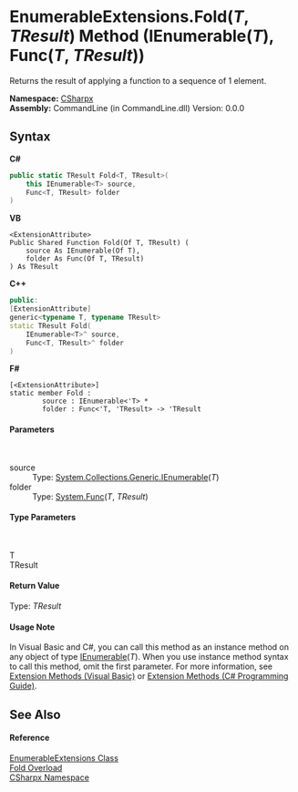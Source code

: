 # EnumerableExtensions.Fold(*T*, *TResult*) Method (IEnumerable(*T*), Func(*T*, *TResult*))
 

Returns the result of applying a function to a sequence of 1 element.

**Namespace:**&nbsp;<a href="N_CSharpx">CSharpx</a><br />**Assembly:**&nbsp;CommandLine (in CommandLine.dll) Version: 0.0.0

## Syntax

**C#**<br />
``` C#
public static TResult Fold<T, TResult>(
	this IEnumerable<T> source,
	Func<T, TResult> folder
)

```

**VB**<br />
``` VB
<ExtensionAttribute>
Public Shared Function Fold(Of T, TResult) ( 
	source As IEnumerable(Of T),
	folder As Func(Of T, TResult)
) As TResult
```

**C++**<br />
``` C++
public:
[ExtensionAttribute]
generic<typename T, typename TResult>
static TResult Fold(
	IEnumerable<T>^ source, 
	Func<T, TResult>^ folder
)
```

**F#**<br />
``` F#
[<ExtensionAttribute>]
static member Fold : 
        source : IEnumerable<'T> * 
        folder : Func<'T, 'TResult> -> 'TResult 

```


#### Parameters
&nbsp;<dl><dt>source</dt><dd>Type: <a href="https://docs.microsoft.com/dotnet/api/system.collections.generic.ienumerable-1" target="_blank">System.Collections.Generic.IEnumerable</a>(*T*)<br /></dd><dt>folder</dt><dd>Type: <a href="https://docs.microsoft.com/dotnet/api/system.func-2" target="_blank">System.Func</a>(*T*, *TResult*)<br /></dd></dl>

#### Type Parameters
&nbsp;<dl><dt>T</dt><dd /><dt>TResult</dt><dd /></dl>

#### Return Value
Type: *TResult*

#### Usage Note
In Visual Basic and C#, you can call this method as an instance method on any object of type <a href="https://docs.microsoft.com/dotnet/api/system.collections.generic.ienumerable-1" target="_blank">IEnumerable</a>(*T*). When you use instance method syntax to call this method, omit the first parameter. For more information, see <a href="https://docs.microsoft.com/dotnet/visual-basic/programming-guide/language-features/procedures/extension-methods">Extension Methods (Visual Basic)</a> or <a href="https://docs.microsoft.com/dotnet/csharp/programming-guide/classes-and-structs/extension-methods">Extension Methods (C# Programming Guide)</a>.

## See Also


#### Reference
<a href="T_CSharpx_EnumerableExtensions">EnumerableExtensions Class</a><br /><a href="Overload_CSharpx_EnumerableExtensions_Fold">Fold Overload</a><br /><a href="N_CSharpx">CSharpx Namespace</a><br />